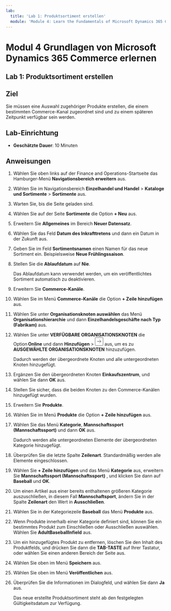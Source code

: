 ```yaml
---
lab:
  title: 'Lab 1: Produktsortiment erstellen'
  module: 'Module 4: Learn the Fundamentals of Microsoft Dynamics 365 Commerce'
---
```


# Modul 4 Grundlagen von Microsoft Dynamics 365 Commerce erlernen

## Lab 1: Produktsortiment erstellen

## Ziel

Sie müssen eine Auswahl zugehöriger Produkte erstellen, die einem bestimmten Commerce-Kanal zugeordnet sind und zu einem späteren Zeitpunkt verfügbar sein werden. 

## Lab-Einrichtung

   - **Geschätzte Dauer**: 10 Minuten

## Anweisungen

1.  Wählen Sie oben links auf der Finance and Operations-Startseite das Hamburger-Menü **Navigationsbereich erweitern** aus.

2.  Wählen Sie im Navigationsbereich **Einzelhandel und Handel** > **Kataloge und Sortimente** > **Sortimente** aus.

3.  Warten Sie, bis die Seite geladen sind.

4.  Wählen Sie auf der Seite **Sortimente** die Option **+ Neu** aus.

5.  Erweitern Sie **Allgemeines** im Bereich **Neuer Datensatz**.

6.  Wählen Sie das Feld **Datum des Inkrafttretens** und dann ein Datum in der Zukunft aus.

7.  Geben Sie im Feld **Sortimentsnamen** einen Namen für das neue Sortiment ein. Beispielsweise **Neue Frühlingssaison**.

8.  Stellen Sie die **Ablaufdatum** auf **Nie**.

    Das Ablaufdatum kann verwendet werden, um ein veröffentlichtes Sortiment automatisch zu deaktivieren.

9.  Erweitern Sie **Commerce-Kanäle**.

10. Wählen Sie im Menü **Commerce-Kanäle** die Option **+ Zeile hinzufügen** aus.

11. Wählen Sie unter **Organisationsknoten auswählen** das Menü **Organisationshierarchie** und dann **Einzelhandelsgeschäfte nach Typ (Fabrikam)** aus.

12. Wählen Sie unter **VERFÜGBARE ORGANISATIONSKNOTEN** die Option **Online** und dann **Hinzufügen** > ![Picture 15](./media/04-learn-the-fundamentals-of-dynamics-365-commerce-17.png) aus, um es zu **AUSGEWÄHLTE ORGANISATIONSKNOTEN** hinzuzufügen.

    Dadurch werden der übergeordnete Knoten und alle untergeordneten Knoten hinzugefügt.

13. Ergänzen Sie den übergeordneten Knoten **Einkaufszentrum**, und wählen Sie dann **OK** aus.

14. Stellen Sie sicher, dass die beiden Knoten zu den Commerce-Kanälen hinzugefügt wurden.

15. Erweitern Sie **Produkte**.

16. Wählen Sie im Menü **Produkte** die Option **+ Zeile hinzufügen** aus.

17. Wählen Sie das Menü **Kategorie**, **Mannschaftssport (Mannschaftssport)** und dann **OK** aus.

    Dadurch werden alle untergeordneten Elemente der übergeordneten Kategorie hinzugefügt.

18. Überprüfen Sie die letzte Spalte **Zeilenart**. Standardmäßig werden alle Elemente eingeschlossen.

19. Wählen Sie **+ Zeile hinzufügen** und das Menü **Kategorie** aus, erweitern Sie **Mannschaftssport (Mannschaftssport)** , und klicken Sie dann auf **Baseball** und **OK**.

20. Um einen Artikel aus einer bereits enthaltenen größeren Kategorie auszuschließen, in diesem Fall **Mannschaftsport**, ändern Sie in der Spalte **Zeilenart** den Wert in **Ausschließen**.

21. Wählen Sie in der Kategoriezeile **Baseball** das Menü **Produkte** aus.

22. Wenn Produkte innerhalb einer Kategorie definiert sind, können Sie ein bestimmtes Produkt zum Einschließen oder Ausschließen auswählen. Wählen Sie **AdultBaseballInfield** aus.

23. Um ein hinzugefügtes Produkt zu entfernen, löschen Sie den Inhalt des Produktfelds, und drücken Sie dann die **TAB-TASTE** auf Ihrer Tastatur, oder wählen Sie einen anderen Bereich der Seite aus.

24. Wählen Sie oben im Menü **Speichern** aus.

25. Wählen Sie oben im Menü **Veröffentlichen** aus.

26. Überprüfen Sie die Informationen im Dialogfeld, und wählen Sie dann **Ja** aus.

    Das neue erstellte Produktsortiment steht ab den festgelegten Gültigkeitsdatum zur Verfügung.

